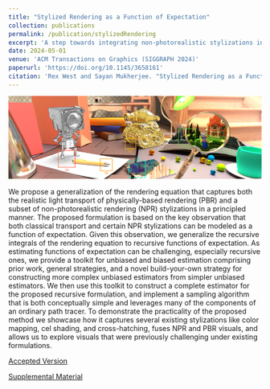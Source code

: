 ```yaml
---
title: "Stylized Rendering as a Function of Expectation"
collection: publications
permalink: /publication/stylizedRendering
excerpt: 'A step towards integrating non-photorealistic stylizations into physically-based rendering systems.'
date: 2024-05-01
venue: 'ACM Transactions on Graphics (SIGGRAPH 2024)'
paperurl: 'https://doi.org/10.1145/3658161'
citation: 'Rex West and Sayan Mukherjee. "Stylized Rendering as a Function of Expectation." <i>ACM Trans. Graph. 43, 4, Article 96 (July 2024)</i>, 19 pages.'
---
```


![Teaser](/files/stylizedRenderingTeaser.png)	

We propose a generalization of the rendering equation that captures both the realistic light transport of physically-based rendering (PBR) and a subset of non-photorealistic rendering (NPR) stylizations in a principled manner.
The proposed formulation is based on the key observation that both classical transport and certain NPR stylizations can be modeled as a function of expectation.
Given this observation, we generalize the recursive integrals of the rendering equation to recursive functions of expectation.
As estimating functions of expectation can be challenging, especially recursive ones, we provide a toolkit for unbiased and biased estimation comprising prior work, general strategies, and a novel build-your-own strategy for constructing more complex unbiased estimators from simpler unbiased estimators.
We then use this toolkit to construct a complete estimator for the proposed recursive formulation, and implement a sampling algorithm that is both conceptually simple and leverages many of the components of an ordinary path tracer.
To demonstrate the practicality of the proposed method we showcase how it captures several existing stylizations like color mapping, cel shading, and cross-hatching, fuses NPR and PBR visuals, and allows us to explore visuals that were previously challenging under existing formulations.

[Accepted Version](/files/stylizedRendering.pdf)

[Supplemental Material](/files/stylizedRenderingSupplemental.pdf)

